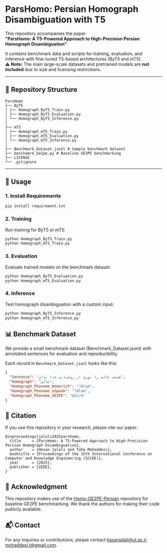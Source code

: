 # ParsHomo: Persian Homograph Disambiguation with T5

This repository accompanies the paper  
**"ParsHomo: A T5-Powered Approach to High-Precision Persian Homograph Disambiguation"**.  

It contains benchmark data and scripts for training, evaluation, and inference with fine-tuned T5-based architectures (ByT5 and mT5).  
⚠️ **Note:** The main large-scale datasets and pretrained models are **not included** due to size and licensing restrictions.  

---

## 📂 Repository Structure

```
ParsHomo
├── ByT5
│ ├── Homograph_ByT5_Train.py
│ ├── Homograph_ByT5_Evaluation.py
│ └── Homograph_ByT5_Inference.py
│
├── mT5
│ ├── Homograph_mT5_Train.py
│ ├── Homograph_mT5_Evaluation.py
│ └── Homograph_mT5_Inference.py
│
├── Benchmark_Dataset.jsonl # Sample benchmark dataset
├── benchamrk_Ge2pe.py # Baseline GE2PE benchmarking
├── LICENSE
└── .gitignore
```
---

## 🚀 Usage

### 1. Install Requirements
```bash
pip install requirement.txt
```


### 2. Training

Run training for ByT5 or mT5:
```bash
python Homograph_ByT5_Train.py
python Homograph_mT5_Train.py
```

### 3. Evaluation

Evaluate trained models on the benchmark dataset:
```bash
python Homograph_ByT5_Evaluation.py
python Homograph_mT5_Evaluation.py
```


### 4. Inference

Test homograph disambiguation with a custom input:

```bash
python Homograph_ByT5_Inference.py
python Homograph_mT5_Inference.py
```
## 📊 Benchmark Dataset

We provide a small benchmark dataset (Benchmark_Dataset.jsonl) with annotated sentences for evaluation and reproducibility.

Each record in `Benchmark_Dataset.jsonl` looks like this:

```json
{
  "Sentence": "همه‌ی عالم را نوری از روشنایی خدا بدان",
  "Homograph": "عالم",
  "Homograph_Phoneme_Homorich": "?Alam",
  "Homograph_Phoneme_eSpeak": "?Alam",
  "Homograph_Phoneme_GE2PE": "@al/m"
}
```
## 📖 Citation

If you use this repository in your research, please cite our paper:
```article
@inproceedings{jalali2025parshomo,
  title     = {ParsHomo: A T5-Powered Approach to High-Precision Persian Homograph Disambiguation},
  author    = {Hasan Jalali and Taha Mohaddesi},
  booktitle = {Proceedings of the 15th International Conference on Computer and Knowledge Engineering (ICCKE)},
  year      = {2025},
  publisher = {IEEE},
}
```
## 🙏 Acknowledgment

This repository makes use of the [Homo-GE2PE-Persian](https://github.com/MahtaFetrat/Homo-GE2PE-Persian) repository for baseline GE2PE benchmarking.
We thank the authors for making their code publicly available.

## 📬 Contact
For any inquiries or contributions, please contact hasanjalali@ut.ac.ir, mohaddesi.t@gmail.com.
